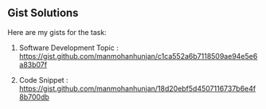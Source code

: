 ## Gist Solutions

Here are my gists for the task:

1. Software Development Topic : https://gist.github.com/manmohanhunjan/c1ca552a6b7118509ae94e5e6a83b07f

2. Code Snippet : https://gist.github.com/manmohanhunjan/18d20ebf5d4507116737b6e4f8b700db
